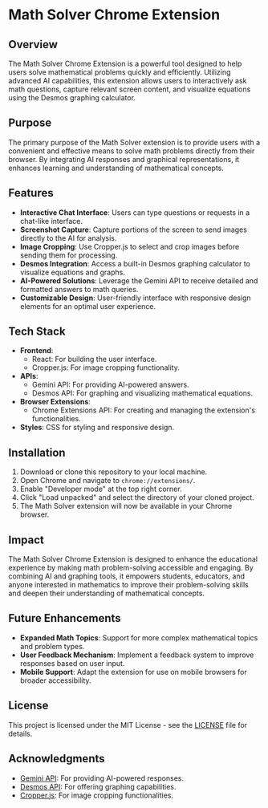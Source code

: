 # Math Solver Chrome Extension

## Overview
The Math Solver Chrome Extension is a powerful tool designed to help users solve mathematical problems quickly and efficiently. Utilizing advanced AI capabilities, this extension allows users to interactively ask math questions, capture relevant screen content, and visualize equations using the Desmos graphing calculator.

## Purpose
The primary purpose of the Math Solver extension is to provide users with a convenient and effective means to solve math problems directly from their browser. By integrating AI responses and graphical representations, it enhances learning and understanding of mathematical concepts.

## Features
- **Interactive Chat Interface**: Users can type questions or requests in a chat-like interface.
- **Screenshot Capture**: Capture portions of the screen to send images directly to the AI for analysis.
- **Image Cropping**: Use Cropper.js to select and crop images before sending them for processing.
- **Desmos Integration**: Access a built-in Desmos graphing calculator to visualize equations and graphs.
- **AI-Powered Solutions**: Leverage the Gemini API to receive detailed and formatted answers to math queries.
- **Customizable Design**: User-friendly interface with responsive design elements for an optimal user experience.

## Tech Stack
- **Frontend**: 
  - React: For building the user interface.
  - Cropper.js: For image cropping functionality.
- **APIs**:
  - Gemini API: For providing AI-powered answers.
  - Desmos API: For graphing and visualizing mathematical equations.
- **Browser Extensions**:
  - Chrome Extensions API: For creating and managing the extension's functionalities.
- **Styles**: CSS for styling and responsive design.

## Installation
1. Download or clone this repository to your local machine.
2. Open Chrome and navigate to `chrome://extensions/`.
3. Enable "Developer mode" at the top right corner.
4. Click "Load unpacked" and select the directory of your cloned project.
5. The Math Solver extension will now be available in your Chrome browser.

## Impact
The Math Solver Chrome Extension is designed to enhance the educational experience by making math problem-solving accessible and engaging. By combining AI and graphing tools, it empowers students, educators, and anyone interested in mathematics to improve their problem-solving skills and deepen their understanding of mathematical concepts.

## Future Enhancements
- **Expanded Math Topics**: Support for more complex mathematical topics and problem types.
- **User Feedback Mechanism**: Implement a feedback system to improve responses based on user input.
- **Mobile Support**: Adapt the extension for use on mobile browsers for broader accessibility.

## License
This project is licensed under the MIT License - see the [LICENSE](LICENSE) file for details.

## Acknowledgments
- [Gemini API](https://ai.google.dev/gemini-api): For providing AI-powered responses.
- [Desmos API](https://www.desmos.com/api/v1.9/docs/index.html): For offering graphing capabilities.
- [Cropper.js](https://fengyuanchen.github.io/cropperjs/): For image cropping functionalities.
